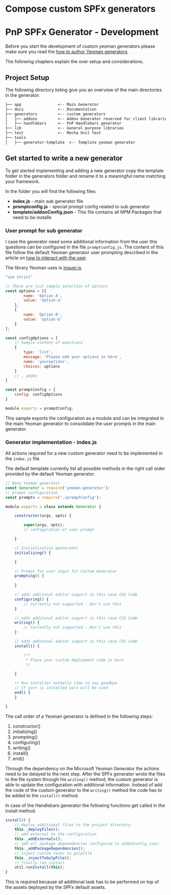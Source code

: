 # Compose custom SPFx generators

# PnP SPFx Generator - Development

Before you start the development of custom yeoman generators please make sure you read the [how to author Yeoman generators](http://yeoman.io/authoring/).

The following chapters explain the over setup and considerations.

## Project Setup
The following directory listing give you an overview of the main directories in the generator.

```txt
├── app                <-- Main Generator
├── docs               <-- Documentation
├── generators         <-- custom generators
│   ├── addons         <-- Addon Generator reserved for client libraries only
│   ├── handlebars     <-- PnP Handlebars generator
├── lib                <-- General purpose libraries
├── test               <-- Mocha Unit Test
├── tools
│   ├── generator-template  <-- Template yeoman generator
```

## Get started to write a new generator

To get started implementing and adding a new generator copy the template folder in the generators folder and rename it to a meaningful name matching your framework.

In the folder you will find the following files:

* **index.js** - main sub generator file
* **promptconfig.js** - special prompt config related to sub generator
* **template/addonConfig.json** - This file contains all NPM Packages that need to be installe

### User prompt for sub generator

I case the generator need some additional information from the user this questions can be configured in the file `promptconfig.js`. The content of this file follow the default Yeoman generator user prompting described in the article on [how to interact with the user](http://yeoman.io/authoring/user-interactions.html).

The library Yeoman uses is [inquer.js](https://github.com/SBoudrias/Inquirer.js/).

```js
"use strict"

// These are just sample selection of options
const options = [{
        name: 'Option A',
        value: 'option-a'
    },
    {
        name: 'Option B',
        value: 'option-b'
    }
];

const configOptions = [
    // Sample content of questions
    {
        type: 'list',
        message: 'Please add your options in here',
        name: 'youroptions',
        choices: options
    }
    // , addon
]

const promptConfig = {
    config: configOptions
}

module.exports = promptConfig;
```

This sample exports the configuration as a module and can be integrated in the main Yeoman generator to consolidate the user prompts in the main generator.

### Generator implementation - index.js

All actions required for a new custom generator need to be implemented in the ```index.js``` file.

The default template currently list all possible methods in the right call order provided by the default Yeoman generator.

```js
// Base Yeoman generator
const Generator = require('yeoman-generator');
// prompt configuration
const prompts = require('./promptConfig');

module.exports = class extends Generator {

    constructor(args, opts) {

        super(args, opts);
        // configuration of user prompt

    }

    // Initialisation geenerator
    initializing() {

    }

    // Prompt for user input for Custom Generator
    prompting() {
    
    }

    // adds additonal editor support in this case CSS Comb
    configuring() {
        // Currently not supported - Don't use this
    }

    // adds additonal editor support in this case CSS Comb
    writing() {
        // Currently not supported - Don't use this
    }

    // adds additonal editor support in this case CSS Comb
    install() {

        /**
         * Place your custom deployment code in here
         */

    }

    // Run installer normally time to say goodbye
    // If yarn is installed yarn will be used
    end() {
    }

}
```

The call order of a Yeoman generator is defined in the following steps:

1. constructor()
2. initializing()
3. prompting()
4. configuring()
5. writing()
6. install()
7. end()

Through the dependency on the Microsoft Yeoman Generator the actions need to be delayed to the next step. After the SPFx generator wrote the files to the file system through his `writing()` method, the custom generator is able to update the configuration with additional information.
Instead of add the code of the custom generator to the `writing()` method the code has to be added to the `install()` method.

In case of the Handlebars generator the following functions get called in the install method.

```js
install() {
    // deploy additional files to the project directory
    this._deployFiles();
    // add external to the configuration
    this._addExternals();
    // add all package depenedencies configured in addonConfig.json.
    this._addPackageDependencies();
    // inject custom tasks to gulpfile
    this._injectToGulpFile();
    // finally run install
    util.runInstall(this);
}
```

This is required because all additional task has to be performed on top of the assets deployed by the SPFx default assets.

